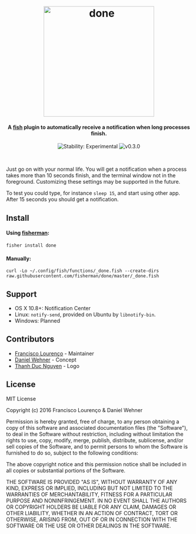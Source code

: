 <h1 align="center">
  <img src="https://i.imgur.com/0LElCjU.png" alt="done" width="300"></a>
  <br>
</h1>

<h4 align="center">A <a href="https://fishshell.com/">fish</a> plugin to automatically receive a notification when long processes finish.</h4>

<p align="center">
  <img src="https://img.shields.io/badge/stability-experimental-orange.svg" alt="Stability: Experimental">
  <img src="https://img.shields.io/badge/fisherman-v0.3.0-blue.svg" alt="v0.3.0">
</p>
<br>

Just go on with your normal life. You will get a notification when a process takes more than 10 seconds finish, and the terminal window not in the foreground.
Customizing these settings may be supported in the future.

To test you could type, for instance `sleep 15`, and start using other app. After 15 seconds you should get a notification.



## Install


#### Using [fisherman](http://fisherman.sh/):
```
fisher install done
```

#### Manually:
```
curl -Lo ~/.config/fish/functions/_done.fish --create-dirs raw.githubusercontent.com/fisherman/done/master/_done.fish
```

## Support
- OS X 10.8+: Notification Center
- Linux: `notify-send`, provided on Ubuntu by `libnotify-bin`.
- Windows: Planned

## Contributors
- [Francisco Lourenço](https://github.com/aristidesfl/) - Maintainer
- [Daniel Wehner](https://dawehner.github.io/) - Concept
- [Thanh Duc Nguyen](http://iamthanh.com/) - Logo

## License
MIT License

Copyright (c) 2016 Francisco Lourenço & Daniel Wehner

Permission is hereby granted, free of charge, to any person obtaining a copy
of this software and associated documentation files (the "Software"), to deal
in the Software without restriction, including without limitation the rights
to use, copy, modify, merge, publish, distribute, sublicense, and/or sell
copies of the Software, and to permit persons to whom the Software is
furnished to do so, subject to the following conditions:

The above copyright notice and this permission notice shall be included in all
copies or substantial portions of the Software.

THE SOFTWARE IS PROVIDED "AS IS", WITHOUT WARRANTY OF ANY KIND, EXPRESS OR
IMPLIED, INCLUDING BUT NOT LIMITED TO THE WARRANTIES OF MERCHANTABILITY,
FITNESS FOR A PARTICULAR PURPOSE AND NONINFRINGEMENT. IN NO EVENT SHALL THE
AUTHORS OR COPYRIGHT HOLDERS BE LIABLE FOR ANY CLAIM, DAMAGES OR OTHER
LIABILITY, WHETHER IN AN ACTION OF CONTRACT, TORT OR OTHERWISE, ARISING FROM,
OUT OF OR IN CONNECTION WITH THE SOFTWARE OR THE USE OR OTHER DEALINGS IN THE
SOFTWARE.
